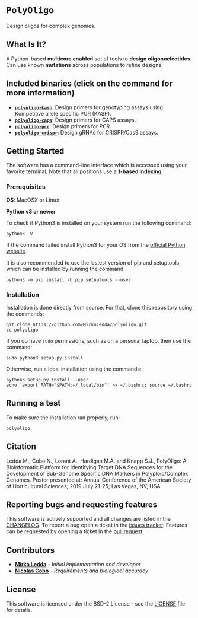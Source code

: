 # `PolyOligo`

Design oligos for complex genomes.

## What Is It?

A Python-based **multicore enabled** set of tools to **design oligonucleotides**. Can use known **mutations** across populations to refine designs.

## Included binaries (click on the command for more information)

* [**`polyoligo-kasp`**](https://github.com/MirkoLedda/polyoligo/blob/master/README_kasp.md): Design primers for genotyping assays using Kompetitive allele specific PCR (KASP).
* [**`polyoligo-caps`**](https://github.com/MirkoLedda/polyoligo/blob/master/README_caps.md): Design primers for CAPS assays.
* [**`polyoligo-pcr`**](https://github.com/MirkoLedda/polyoligo/blob/master/README_pcr.md): Design primers for PCR.
* [**`polyoligo-crispr`**](https://github.com/MirkoLedda/polyoligo/blob/master/README_crispr.md): Design gRNAs for CRISPR/Cas9 assays.

## Getting Started

The software has a command-line interface which is accessed using your favorite terminal. Note that all positions use a **1-based indexing**.


### Prerequisites

**OS**: MacOSX or Linux

**Python v3 or newer**

To check if Python3 is installed on your system run the following command:

```
python3 -V
```

If the command failed install Python3 for your OS from the [official Python website](https://www.python.org/downloads/).

It is also recommended to use the lastest version of pip and setuptools, which can be installed by running the command:

```
python3 -m pip install -U pip setuptools --user
```

### Installation

Installation is done directly from source. For that, clone this repository using the commands:

```
git clone https://github.com/MirkoLedda/polyoligo.git
cd polyoligo
```

If you do have `sudo` permissions, such as on a personal laptop, then use the command:

```sudo python3 setup.py install```

Otherwise, run a local installation using the commands:

```
python3 setup.py install --user
echo 'export PATH="$PATH:~/.local/bin"' >> ~/.bashrc; source ~/.bashrc
```

## Running a test

To make sure the installation ran properly, run:

```
polyoligo
```

<!--### Instructions-->

<!--See this [wiki](https://github.com/MirkoLedda/polyoligo.git).-->


## Citation

Ledda M., Cobo N., Lorant A., Hardigan M.A. and Knapp S.J., PolyOligo: A Bioinformatic Platform for Identifying Target DNA Sequences for the Development of Sub-Genome Specific DNA Markers in Polyploid/Complex Genomes. Poster presented at: Annual Conference of the American Society of Horticultural Sciences; 2019 July 21-25; Las Vegas, NV, USA

## Reporting bugs and requesting features

This software is actively supported and all changes are listed in the [CHANGELOG](CHANGES.md). To report a bug open a ticket in the [issues tracker](https://github.com/MirkoLedda/polyoligo/issues). Features can be requested by opening a ticket in the [pull request](https://github.com/MirkoLedda/polyoligo/pulls).

<!-- ## Versioning

We use the [SemVer](http://semver.org/) convention for versioning. For the versions available, see the [tags on this repository](TBA/tags). -->

## Contributors

* [**Mirko Ledda**](https://mirkoledda.github.io/) - *Initial implementation and developer*
* [**Nicolas Cobo**](https://github.com/ncobo) - *Requirements and biological accuracy*

## License

This software is licensed under the BSD-2 License - see the [LICENSE](https://github.com/MirkoLedda/polyoligo/blob/master/LICENSE) file for details.
